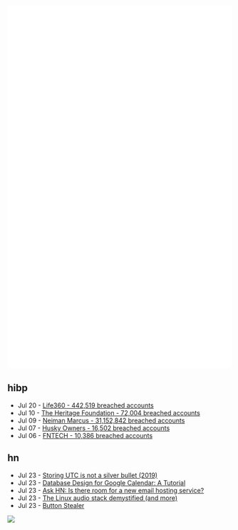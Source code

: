 ![Metrics](https://raw.githubusercontent.com/phixion/phixion/master/metrics.svg)

## hibp

<!--
for https://github.com/phixion/phixion/blob/main/.github/workflows/feeds.yml
-->
<!--START_SECTION:haveibeenpwnd-->
- Jul 20 - [Life360 - 442,519 breached accounts](https://haveibeenpwned.com/PwnedWebsites#Life360)
- Jul 10 - [The Heritage Foundation - 72,004 breached accounts](https://haveibeenpwned.com/PwnedWebsites#TheHeritageFoundation)
- Jul 09 - [Neiman Marcus - 31,152,842 breached accounts](https://haveibeenpwned.com/PwnedWebsites#NeimanMarcus)
- Jul 07 - [Husky Owners - 16,502 breached accounts](https://haveibeenpwned.com/PwnedWebsites#HuskyOwners)
- Jul 06 - [FNTECH - 10,386 breached accounts](https://haveibeenpwned.com/PwnedWebsites#RobloxDeveloperConference2024)
<!--END_SECTION:haveibeenpwnd-->

## hn

<!--
for https://github.com/phixion/phixion/blob/main/.github/workflows/feeds.yml
-->
<!--START_SECTION:hn-->
- Jul 23 - [Storing UTC is not a silver bullet (2019)](https://codeblog.jonskeet.uk/2019/03/27/storing-utc-is-not-a-silver-bullet/)
- Jul 23 - [Database Design for Google Calendar: A Tutorial](https://kb.databasedesignbook.com/posts/google-calendar/)
- Jul 23 - [Ask HN: Is there room for a new email hosting service?](https://news.ycombinator.com/item?id=41043077)
- Jul 23 - [The Linux audio stack demystified (and more)](https://blog.rtrace.io/posts/the-linux-audio-stack-demystified/)
- Jul 23 - [Button Stealer](https://anatolyzenkov.com/stolen-buttons/button-stealer)
<!--END_SECTION:hn-->

<!--
for https://yhype.me
-->
![](https://hit.yhype.me/github/profile?user_id=13013670)

